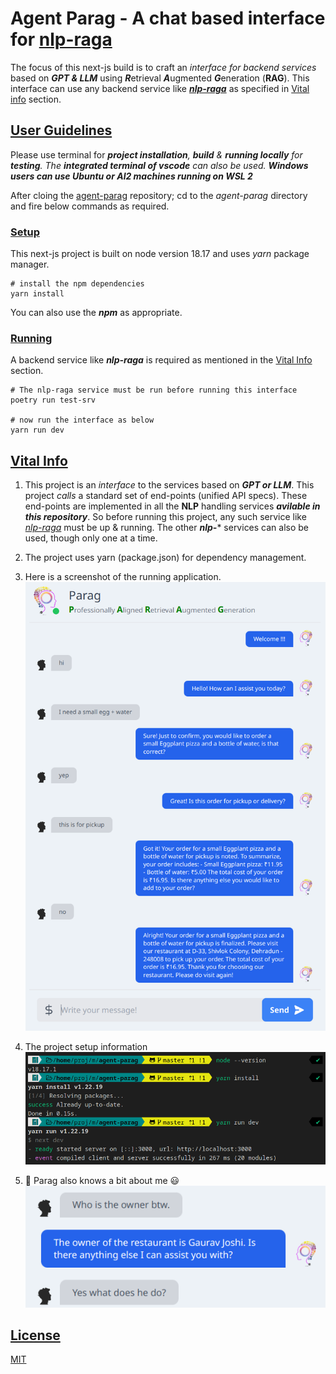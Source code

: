 # Agent Parag - A chat based interface for [nlp-raga](https://github.com/mainrepo/nlp-raga)
The focus of this next-js build is to craft an *interface for backend services* based on ***GPT & LLM*** using ***R***etrieval ***A***ugmented ***G***eneration (**RAG**). This interface can use any backend service like ***[nlp-raga](https://github.com/mainrepo/nlp-raga)*** as specified in [Vital info](#vital-info) section.

## <ins>User Guidelines</ins>
Please use terminal for ***project installation**, **build** & **running locally** for **testing**. The **integrated terminal of vscode** can also be used. **Windows users can use Ubuntu or Al2 machines running on WSL 2***

After cloing the [agent-parag](https://github.com/mainrepo/agent-parag) repository; cd to the *agent-parag* directory and fire below commands as required.

### <ins>Setup</ins>
This next-js project is built on node version 18.17 and uses *yarn* package manager.
```shell
# install the npm dependencies 
yarn install
```
You can also use the ***npm*** as appropriate. 

### <ins>Running</ins>
A backend service like ***nlp-raga*** is required as mentioned in the [Vital Info](#vital-info) section.
```shell
# The nlp-raga service must be run before running this interface
poetry run test-srv

# now run the interface as below
yarn run dev
```

## <ins>Vital Info</ins>
1. This project is an *interface* to the services based on ***GPT or LLM***. This project *calls* a standard set of end-points (unified API specs). These end-points are implemented in all the **NLP** handling services ***avilable in this repository***. So before running this project, any such service like *[nlp-raga](https://github.com/mainrepo/nlp-raga)* must be up & running. The other ***nlp-**** services can also be used, though only one at a time.

2. The project uses yarn (package.json) for dependency management.

3. Here is a screenshot of the running application.\
![BasicRun](assets/readme/basic_run.png?raw=true)

4. The project setup information\
![Setup](assets/readme/setup.png?raw=true)

4. :information_desk_person: Parag also knows a bit about me :smiley: \
![Me](assets/readme/my_info.png?raw=true)

## <ins>License</ins>
[MIT](https://choosealicense.com/licenses/mit/)